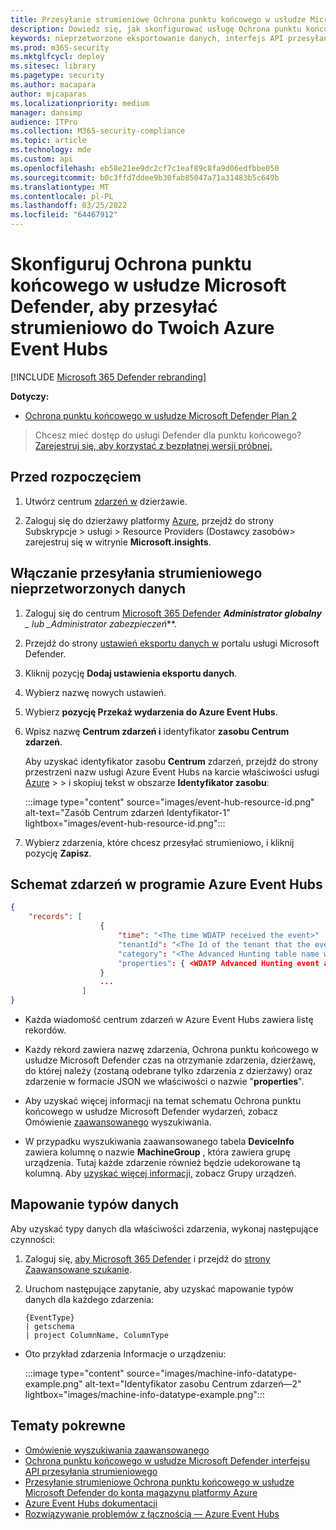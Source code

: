 ```yaml
---
title: Przesyłanie strumieniowe Ochrona punktu końcowego w usłudze Microsoft Defender do Azure Event Hubs
description: Dowiedz się, jak skonfigurować usługę Ochrona punktu końcowego w usłudze Microsoft Defender przesyłania strumieniowego wydarzeń zaawansowanego chłonia do Centrum wydarzeń.
keywords: nieprzetworzone eksportowanie danych, interfejs API przesyłania strumieniowego, interfejs API, Azure Event Hubs, magazyn platformy Azure, konto magazynu, szukanie zaawansowane, pierwotne udostępnianie danych
ms.prod: m365-security
ms.mktglfcycl: deploy
ms.sitesec: library
ms.pagetype: security
ms.author: macapara
author: mjcaparas
ms.localizationpriority: medium
manager: dansimp
audience: ITPro
ms.collection: M365-security-compliance
ms.topic: article
ms.technology: mde
ms.custom: api
ms.openlocfilehash: eb58e21ee9dc2cf7c1eaf89c8fa9d06edfbbe050
ms.sourcegitcommit: b0c3ffd7ddee9b30fab85047a71a31483b5c649b
ms.translationtype: MT
ms.contentlocale: pl-PL
ms.lasthandoff: 03/25/2022
ms.locfileid: "64467912"
---
```

# <a name="configure-microsoft-defender-for-endpoint-to-stream-advanced-hunting-events-to-your-azure-event-hubs"></a>Skonfiguruj Ochrona punktu końcowego w usłudze Microsoft Defender, aby przesyłać strumieniowo do Twoich Azure Event Hubs

[!INCLUDE [Microsoft 365 Defender rebranding](../../includes/microsoft-defender.md)]

**Dotyczy:**

- [Ochrona punktu końcowego w usłudze Microsoft Defender Plan 2](https://go.microsoft.com/fwlink/p/?linkid=2154037)

> Chcesz mieć dostęp do usługi Defender dla punktu końcowego? [Zarejestruj się, aby korzystać z bezpłatnej wersji próbnej.](https://signup.microsoft.com/create-account/signup?products=7f379fee-c4f9-4278-b0a1-e4c8c2fcdf7e&ru=https://aka.ms/MDEp2OpenTrial?ocid=docs-wdatp-configuresiem-abovefoldlink)

## <a name="before-you-begin"></a>Przed rozpoczęciem

1. Utwórz centrum [zdarzeń w](/azure/event-hubs/) dzierżawie.

2. Zaloguj się do dzierżawy platformy [Azure](https://ms.portal.azure.com/), przejdź do strony Subskrypcje > usługi > Resource Providers (Dostawcy zasobów> zarejestruj się w witrynie **Microsoft.insights**.

## <a name="enable-raw-data-streaming"></a>Włączanie przesyłania strumieniowego nieprzetworzonych danych

1. Zaloguj się do centrum [Microsoft 365 Defender](https://security.microsoft.com) ***Administrator globalny** _ lub _*_Administrator zabezpieczeń_**.

2. Przejdź do strony [ustawień eksportu danych w](https://security.microsoft.com/interoperability/dataexport) portalu usługi Microsoft Defender.

3. Kliknij pozycję **Dodaj ustawienia eksportu danych**.

4. Wybierz nazwę nowych ustawień.

5. Wybierz **pozycję Przekaż wydarzenia do Azure Event Hubs**.

6. Wpisz nazwę **Centrum zdarzeń i** identyfikator **zasobu Centrum zdarzeń**.

   Aby uzyskać identyfikator zasobu **Centrum** zdarzeń, przejdź do strony przestrzeni nazw usługi Azure Event Hubs na karcie właściwości usługi [Azure](https://ms.portal.azure.com/) > \> i skopiuj tekst w obszarze **Identyfikator zasobu**:

   :::image type="content" source="images/event-hub-resource-id.png" alt-text="Zasób Centrum zdarzeń Identyfikator-1" lightbox="images/event-hub-resource-id.png":::

7. Wybierz zdarzenia, które chcesz przesyłać strumieniowo, i kliknij pozycję **Zapisz**.

## <a name="the-schema-of-the-events-in-azure-event-hubs"></a>Schemat zdarzeń w programie Azure Event Hubs

```json
{
    "records": [
                    {
                        "time": "<The time WDATP received the event>"
                        "tenantId": "<The Id of the tenant that the event belongs to>"
                        "category": "<The Advanced Hunting table name with 'AdvancedHunting-' prefix>"
                        "properties": { <WDATP Advanced Hunting event as Json> }
                    }
                    ...
                ]
}
```

- Każda wiadomość centrum zdarzeń w Azure Event Hubs zawiera listę rekordów.

- Każdy rekord zawiera nazwę zdarzenia, Ochrona punktu końcowego w usłudze Microsoft Defender czas na otrzymanie zdarzenia, dzierżawę, do której należy (zostaną odebrane tylko zdarzenia z dzierżawy) oraz zdarzenie w formacie JSON we właściwości o nazwie "**properties**".

- Aby uzyskać więcej informacji na temat schematu Ochrona punktu końcowego w usłudze Microsoft Defender wydarzeń, zobacz Omówienie [zaawansowanego](advanced-hunting-overview.md) wyszukiwania.

- W przypadku wyszukiwania zaawansowanego tabela **DeviceInfo** zawiera kolumnę o nazwie **MachineGroup** , która zawiera grupę urządzenia. Tutaj każde zdarzenie również będzie udekorowane tą kolumną. Aby [uzyskać więcej informacji,](machine-groups.md) zobacz Grupy urządzeń.

## <a name="data-types-mapping"></a>Mapowanie typów danych

Aby uzyskać typy danych dla właściwości zdarzenia, wykonaj następujące czynności:

1. Zaloguj się, [aby Microsoft 365 Defender](https://security.microsoft.com) i przejdź do [strony Zaawansowane szukanie](https://security.microsoft.com/hunting-package).

2. Uruchom następujące zapytanie, aby uzyskać mapowanie typów danych dla każdego zdarzenia:

   ```kusto
   {EventType}
   | getschema
   | project ColumnName, ColumnType 
   ```

- Oto przykład zdarzenia Informacje o urządzeniu:

  :::image type="content" source="images/machine-info-datatype-example.png" alt-text="Identyfikator zasobu Centrum zdarzeń—2" lightbox="images/machine-info-datatype-example.png":::

## <a name="related-topics"></a>Tematy pokrewne

- [Omówienie wyszukiwania zaawansowanego](advanced-hunting-overview.md)
- [Ochrona punktu końcowego w usłudze Microsoft Defender interfejsu API przesyłania strumieniowego](raw-data-export.md)
- [Przesyłanie strumieniowe Ochrona punktu końcowego w usłudze Microsoft Defender do konta magazynu platformy Azure](raw-data-export-storage.md)
- [Azure Event Hubs dokumentacji](/azure/event-hubs/)
- [Rozwiązywanie problemów z łącznością — Azure Event Hubs](/azure/event-hubs/troubleshooting-guide)
